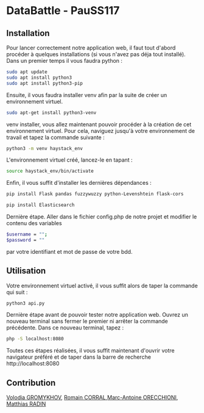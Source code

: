 # DataBattle - PauSS117

## Installation

Pour lancer correctement notre application web, il faut tout d'abord procéder à quelques installations (si vous n'avez pas déja tout installé). 
Dans un premier temps il vous faudra python :

```bash
sudo apt update
sudo apt install python3
sudo apt install python3-pip
```
Ensuite, il vous faudra installer venv afin par la suite de créer un environnement virtuel.

```bash
sudo apt-get install python3-venv
```
venv installer, vous allez maintenant pouvoir procéder à la création de cet environnement virtuel. Pour cela, naviguez jusqu'à votre environnement de travail et tapez la commande suivante :


```bash
python3 -m venv haystack_env
```

L'environnement virtuel créé, lancez-le en tapant :

```bash
source haystack_env/bin/activate
```

Enfin, il vous suffit d'installer les dernières dépendances :

```bash
pip install Flask pandas fuzzywuzzy python-Levenshtein flask-cors
```
```bash
pip install Elasticsearch
```

Dernière étape. Aller dans le fichier config.php de notre projet et modifier le contenu des variables
```bash
$username = "";
$password = ""
```
par votre identifiant et mot de passe de votre bdd.

## Utilisation

Votre environnement virtuel activé, il vous suffit alors de taper la commande qui suit :

```bash
python3 api.py
```
Dernière étape avant de pouvoir tester notre application web. Ouvrez un nouveau terminal sans fermer le premier ni arrêter la commande précédente. Dans ce nouveau terminal, tapez :

```bash
php -S localhost:8080
```

Toutes ces étapes réalisées, il vous suffit maintenant d'ouvrir votre navigateur préféré et de taper dans la barre de recherche http://localhost:8080


## Contribution

[Volodia GROMYKHOV](https://www.linkedin.com/in/volodia-gromykhov-3595092a2/),
[Romain CORRAL](),[Marc-Antoine ORECCHIONI](https://www.linkedin.com/in/marc-antoine-orecchioni/),
[Matthias RADIN]()


